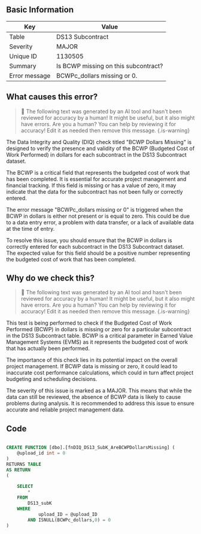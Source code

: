 ## Basic Information
| Key         | Value          |
|-------------|----------------|
| Table       | DS13 Subcontract |
| Severity    | MAJOR |
| Unique ID   | 1130505   |
| Summary     | Is BCWP missing on this subcontract? |
| Error message | BCWPc_dollars missing or 0. |

## What causes this error?

> :robot: The following text was generated by an AI tool and hasn't been reviewed for accuracy by a human! It might be useful, but it also might have errors. Are you a human? You can help by reviewing it for accuracy! Edit it as needed then remove this message.
{.is-warning}

The Data Integrity and Quality (DIQ) check titled "BCWP Dollars Missing" is designed to verify the presence and validity of the BCWP (Budgeted Cost of Work Performed) in dollars for each subcontract in the DS13 Subcontract dataset. 

The BCWP is a critical field that represents the budgeted cost of work that has been completed. It is essential for accurate project management and financial tracking. If this field is missing or has a value of zero, it may indicate that the data for the subcontract has not been fully or correctly entered.

The error message "BCWPc_dollars missing or 0" is triggered when the BCWP in dollars is either not present or is equal to zero. This could be due to a data entry error, a problem with data transfer, or a lack of available data at the time of entry.

To resolve this issue, you should ensure that the BCWP in dollars is correctly entered for each subcontract in the DS13 Subcontract dataset. The expected value for this field should be a positive number representing the budgeted cost of work that has been completed.
## Why do we check this?

> :robot: The following text was generated by an AI tool and hasn't been reviewed for accuracy by a human! It might be useful, but it also might have errors. Are you a human? You can help by reviewing it for accuracy! Edit it as needed then remove this message.
{.is-warning}

This test is being performed to check if the Budgeted Cost of Work Performed (BCWP) in dollars is missing or zero for a particular subcontract in the DS13 Subcontract table. BCWP is a critical parameter in Earned Value Management Systems (EVMS) as it represents the budgeted cost of work that has actually been performed. 

The importance of this check lies in its potential impact on the overall project management. If BCWP data is missing or zero, it could lead to inaccurate cost performance calculations, which could in turn affect project budgeting and scheduling decisions. 

The severity of this issue is marked as a MAJOR. This means that while the data can still be reviewed, the absence of BCWP data is likely to cause problems during analysis. It is recommended to address this issue to ensure accurate and reliable project management data.
## Code

```sql

CREATE FUNCTION [dbo].[fnDIQ_DS13_SubK_AreBCWPDollarsMissing] (
	@upload_id int = 0
)
RETURNS TABLE
AS RETURN
(
	
	SELECT
		*
	FROM 
		DS13_subK
	WHERE 
			upload_ID = @upload_ID 
		AND ISNULL(BCWPc_dollars,0) = 0
)
```
